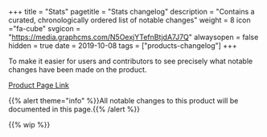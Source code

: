 +++
title = "Stats"
pagetitle = "Stats changelog"
description = "Contains a curated, chronologically ordered list of notable changes"
weight = 8
icon ="fa-cube"
svgicon = "https://media.graphcms.com/N5OexjYTefnBtjdA7J7Q"
alwaysopen = false
hidden = true
date = 2019-10-08
tags = ["products-changelog"]
+++

To make it easier for users and contributors to see precisely what notable changes have been made on the product.

[Product Page Link](https://www.travelgatex.com/products/stats)

{{% alert theme="info" %}}All notable changes to this product will be documented in this page.{{% /alert %}}

{{% wip %}}
